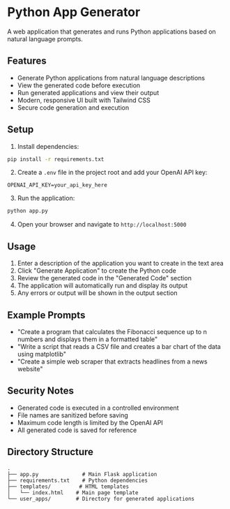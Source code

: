 # Python App Generator

A web application that generates and runs Python applications based on natural language prompts.

## Features

- Generate Python applications from natural language descriptions
- View the generated code before execution
- Run generated applications and view their output
- Modern, responsive UI built with Tailwind CSS
- Secure code generation and execution

## Setup

1. Install dependencies:
```bash
pip install -r requirements.txt
```

2. Create a `.env` file in the project root and add your OpenAI API key:
```
OPENAI_API_KEY=your_api_key_here
```

3. Run the application:
```bash
python app.py
```

4. Open your browser and navigate to `http://localhost:5000`

## Usage

1. Enter a description of the application you want to create in the text area
2. Click "Generate Application" to create the Python code
3. Review the generated code in the "Generated Code" section
4. The application will automatically run and display its output
5. Any errors or output will be shown in the output section

## Example Prompts

- "Create a program that calculates the Fibonacci sequence up to n numbers and displays them in a formatted table"
- "Write a script that reads a CSV file and creates a bar chart of the data using matplotlib"
- "Create a simple web scraper that extracts headlines from a news website"

## Security Notes

- Generated code is executed in a controlled environment
- File names are sanitized before saving
- Maximum code length is limited by the OpenAI API
- All generated code is saved for reference

## Directory Structure

```
.
├── app.py              # Main Flask application
├── requirements.txt    # Python dependencies
├── templates/         # HTML templates
│   └── index.html    # Main page template
└── user_apps/        # Directory for generated applications
``` 